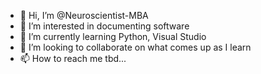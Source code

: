 - 👋 Hi, I’m @Neuroscientist-MBA
- 👀 I’m interested in documenting software
- 🌱 I’m currently learning Python, Visual Studio
- 💞️ I’m looking to collaborate on what comes up as I learn
- 📫 How to reach me tbd...

<!---
Neuroscientist-MBA/Neuroscientist-MBA is a ✨ special ✨ repository because its `README.md` (this file) appears on your GitHub profile.
You can click the Preview link to take a look at your changes.
--->
